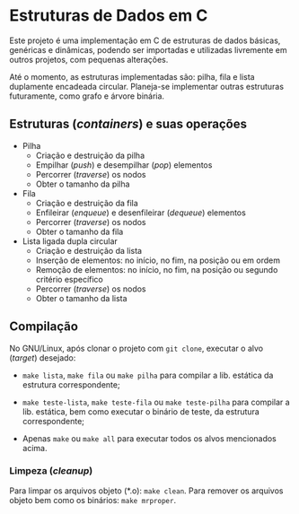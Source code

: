 # Estruturas de Dados em C

Este projeto é uma implementação em C de estruturas de dados básicas, genéricas e dinâmicas, podendo
ser importadas e utilizadas livremente em outros projetos, com pequenas alterações.

Até o momento, as estruturas implementadas são: pilha, fila e lista duplamente encadeada circular.
Planeja-se implementar outras estruturas futuramente, como grafo e árvore binária.

## Estruturas (*containers*) e suas operações

* Pilha
    - Criação e destruição da pilha
    - Empilhar (*push*) e desempilhar (*pop*) elementos
    - Percorrer (*traverse*) os nodos
    - Obter o tamanho da pilha
* Fila
    - Criação e destruição da fila
    - Enfileirar (*enqueue*) e desenfileirar (*dequeue*) elementos
    - Percorrer (*traverse*) os nodos
    - Obter o tamanho da fila
* Lista ligada dupla circular
    - Criação e destruição da lista
    - Inserção de elementos: no início, no fim, na posição ou em ordem
    - Remoção de elementos: no início, no fim, na posição ou segundo critério específico
    - Percorrer (*traverse*) os nodos
    - Obter o tamanho da lista

## Compilação

No GNU/Linux, após clonar o projeto com `git clone`, executar o alvo (*target*) desejado:

* `make lista`, `make fila` ou `make pilha` para compilar a lib. estática da estrutura
  correspondente;

* `make teste-lista`, `make teste-fila` ou `make teste-pilha` para compilar a lib. estática, bem
  como executar o binário de teste, da estrutura correspondente;

* Apenas `make` ou `make all` para executar todos os alvos mencionados acima.

### Limpeza (*cleanup*)

Para limpar os arquivos objeto (\*.o): `make clean`. Para remover os arquivos objeto bem como os
binários: `make mrproper`.
